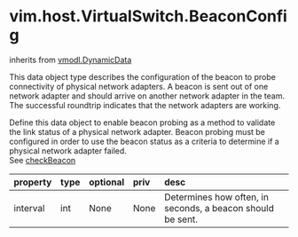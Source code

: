 vim.host.VirtualSwitch.BeaconConfig
===================================
inherits from [vmodl.DynamicData](docs/vmodl.DynamicData.md)


This data object type describes the configuration of the beacon   to probe connectivity of physical network adapters.  A   beacon is sent out of one network adapter and should arrive on another   network adapter in the team.  The successful roundtrip indicates   that the network adapters are working.   <p>   Define this data object to enable beacon probing as a method to validate   the link status of a physical network adapter.  Beacon probing must   be configured in order to use the beacon status as a criteria to   determine if a physical network adapter failed.<br>See <a href="vim.host.NetworkPolicy.NicFailureCriteria.md#checkBeacon">checkBeacon</a><br>

| property | type | optional | priv | desc |
|:---------|:-----|:---------|:-----|:-----|
| interval | int | None | None | Determines how often, in seconds, a beacon should be sent. |


